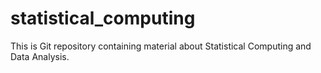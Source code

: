 # statistical_computing
This is Git repository containing material about Statistical Computing and Data Analysis.
